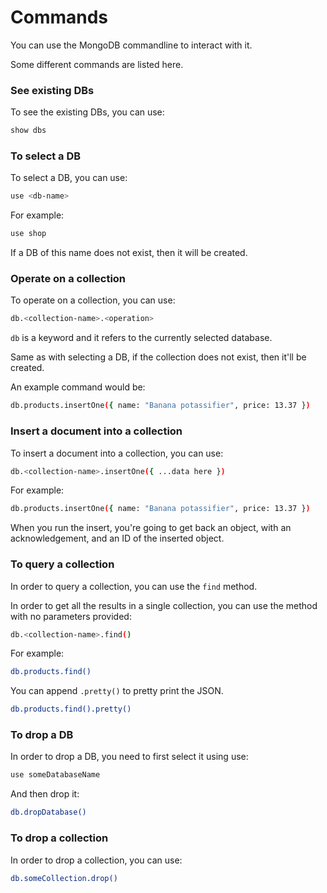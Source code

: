 # Commands

You can use the MongoDB commandline to interact with it.

Some different commands are listed here.

### See existing DBs
To see the existing DBs, you can use:
```bash
show dbs
```

### To select a DB
To select a DB, you can use:
```bash
use <db-name>
```

For example:
```bash
use shop
```

If a DB of this name does not exist, then it will be created.

### Operate on a collection
To operate on a collection, you can use:
```bash
db.<collection-name>.<operation>
```

`db` is a keyword and it refers to the currently selected database.

Same as with selecting a DB, if the collection does not exist, then it'll be created.

An example command would be:
```bash
db.products.insertOne({ name: "Banana potassifier", price: 13.37 })
```

### Insert a document into a collection
To insert a document into a collection, you can use:
```bash
db.<collection-name>.insertOne({ ...data here })
```

For example:
```bash
db.products.insertOne({ name: "Banana potassifier", price: 13.37 })
```

When you run the insert, you're going to get back an object, with an acknowledgement, and an ID of the inserted object.

### To query a collection
In order to query a collection, you can use the `find` method.

In order to get all the results in a single collection, you can use the method with no parameters provided:
```bash
db.<collection-name>.find()
```

For example:
```bash
db.products.find()
```

You can append `.pretty()` to pretty print the JSON.
```bash
db.products.find().pretty()
```

### To drop a DB

In order to drop a DB, you need to first select it using use:
```bash
use someDatabaseName
```

And then drop it:
```bash
db.dropDatabase()
```

### To drop a collection

In order to drop a collection, you can use:
```bash
db.someCollection.drop()
```
